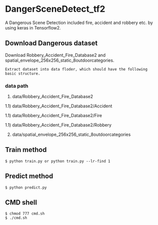 # DangerSceneDetect_tf2
A Dangerous Scene Detection included fire, accident and robbery etc. by using keras in Tensorflow2.

## Download Dangerous dataset
Download Robbery_Accident_Fire_Database2 and spatial_envelope_256x256_static_8outdoorcategories.

```
Extract dataset into data floder, which should have the following basic structure.
```

### data path

1) data/Robbery_Accident_Fire_Database2

1.1) data/Robbery_Accident_Fire_Database2/Accident

1.1) data/Robbery_Accident_Fire_Database2/Fire

1.1) data/Robbery_Accident_Fire_Database2/Robbery

2) data/spatial_envelope_256x256_static_8outdoorcategories

## Train method

```bashrc
$ python train.py or python train.py --lr-find 1
```

## Predict method

```bashrc
$ python predict.py
```

## CMD shell

```bashrc
$ chmod 777 cmd.sh
$ ./cmd.sh
```